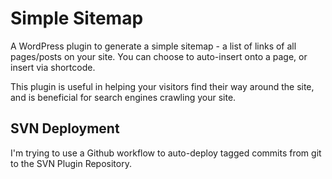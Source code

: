 # Simple Sitemap

A WordPress plugin to generate a simple sitemap - a list of links of all pages/posts on your site.  You can choose to auto-insert onto a page, or insert via shortcode.

This plugin is useful in helping your visitors find their way around the site, and is beneficial for search engines crawling your site.

## SVN Deployment

I'm trying to use a Github workflow to auto-deploy tagged commits from git to the SVN Plugin Repository.
